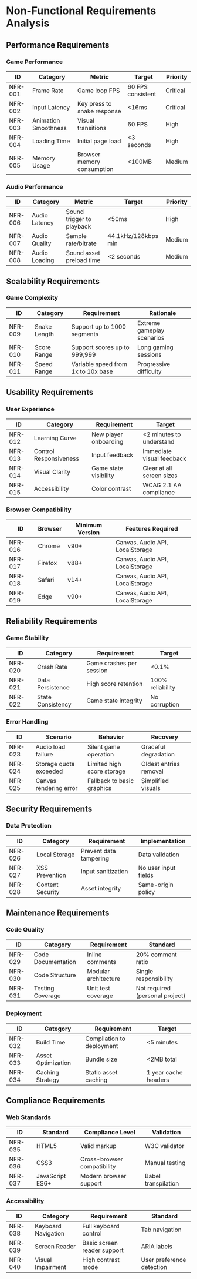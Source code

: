 # Non-Functional Requirements Analysis

## Performance Requirements

### Game Performance
| ID | Category | Metric | Target | Priority |
|---|---|---|---|---|
| NFR-001 | Frame Rate | Game loop FPS | 60 FPS consistent | Critical |
| NFR-002 | Input Latency | Key press to snake response | <16ms | Critical |
| NFR-003 | Animation Smoothness | Visual transitions | 60 FPS | High |
| NFR-004 | Loading Time | Initial page load | <3 seconds | High |
| NFR-005 | Memory Usage | Browser memory consumption | <100MB | Medium |

### Audio Performance
| ID | Category | Metric | Target | Priority |
|---|---|---|---|---|
| NFR-006 | Audio Latency | Sound trigger to playback | <50ms | High |
| NFR-007 | Audio Quality | Sample rate/bitrate | 44.1kHz/128kbps min | Medium |
| NFR-008 | Audio Loading | Sound asset preload time | <2 seconds | Medium |

## Scalability Requirements

### Game Complexity
| ID | Category | Requirement | Rationale |
|---|---|---|---|
| NFR-009 | Snake Length | Support up to 1000 segments | Extreme gameplay scenarios |
| NFR-010 | Score Range | Support scores up to 999,999 | Long gaming sessions |
| NFR-011 | Speed Range | Variable speed from 1x to 10x base | Progressive difficulty |

## Usability Requirements

### User Experience
| ID | Category | Requirement | Target |
|---|---|---|---|
| NFR-012 | Learning Curve | New player onboarding | <2 minutes to understand |
| NFR-013 | Control Responsiveness | Input feedback | Immediate visual feedback |
| NFR-014 | Visual Clarity | Game state visibility | Clear at all screen sizes |
| NFR-015 | Accessibility | Color contrast | WCAG 2.1 AA compliance |

### Browser Compatibility
| ID | Browser | Minimum Version | Features Required |
|---|---|---|---|
| NFR-016 | Chrome | v90+ | Canvas, Audio API, LocalStorage |
| NFR-017 | Firefox | v88+ | Canvas, Audio API, LocalStorage |
| NFR-018 | Safari | v14+ | Canvas, Audio API, LocalStorage |
| NFR-019 | Edge | v90+ | Canvas, Audio API, LocalStorage |

## Reliability Requirements

### Game Stability
| ID | Category | Requirement | Target |
|---|---|---|---|
| NFR-020 | Crash Rate | Game crashes per session | <0.1% |
| NFR-021 | Data Persistence | High score retention | 100% reliability |
| NFR-022 | State Consistency | Game state integrity | No corruption |

### Error Handling
| ID | Scenario | Behavior | Recovery |
|---|---|---|---|
| NFR-023 | Audio load failure | Silent game operation | Graceful degradation |
| NFR-024 | Storage quota exceeded | Limited high score storage | Oldest entries removal |
| NFR-025 | Canvas rendering error | Fallback to basic graphics | Simplified visuals |

## Security Requirements

### Data Protection
| ID | Category | Requirement | Implementation |
|---|---|---|---|
| NFR-026 | Local Storage | Prevent data tampering | Data validation |
| NFR-027 | XSS Prevention | Input sanitization | No user input fields |
| NFR-028 | Content Security | Asset integrity | Same-origin policy |

## Maintenance Requirements

### Code Quality
| ID | Category | Requirement | Standard |
|---|---|---|---|
| NFR-029 | Code Documentation | Inline comments | 20% comment ratio |
| NFR-030 | Code Structure | Modular architecture | Single responsibility |
| NFR-031 | Testing Coverage | Unit test coverage | Not required (personal project) |

### Deployment
| ID | Category | Requirement | Target |
|---|---|---|---|
| NFR-032 | Build Time | Compilation to deployment | <5 minutes |
| NFR-033 | Asset Optimization | Bundle size | <2MB total |
| NFR-034 | Caching Strategy | Static asset caching | 1 year cache headers |

## Compliance Requirements

### Web Standards
| ID | Standard | Compliance Level | Validation |
|---|---|---|---|
| NFR-035 | HTML5 | Valid markup | W3C validator |
| NFR-036 | CSS3 | Cross-browser compatibility | Manual testing |
| NFR-037 | JavaScript ES6+ | Modern browser support | Babel transpilation |

### Accessibility
| ID | Category | Requirement | Standard |
|---|---|---|---|
| NFR-038 | Keyboard Navigation | Full keyboard control | Tab navigation |
| NFR-039 | Screen Reader | Basic screen reader support | ARIA labels |
| NFR-040 | Visual Impairment | High contrast mode | User preference detection |
